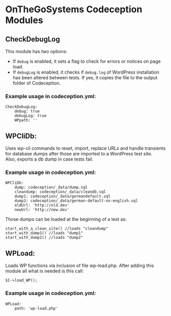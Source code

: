 # OnTheGoSystems Codeception Modules
## CheckDebugLog  
This module has two options:
- If `debug` is enabled, it sets a flag to check for errors or notices on page load.
- If `debugLog` is enabled, it checks if `debug.log` of WordPress installation has been altered between tests. If yes, it copies the file to the output folder of Codeception.  
### Example usage in codeception.yml:
```
CheckDebugLog:
    debug: true
    debugLog: true
    WPpath: ''
```
## WPCliDb:  
Uses wp-cli commands to reset, import, replace URLs and handle transients for database dumps after those are imported to a WordPress test site.  
Also, exports a db dump in case tests fail.
### Example usage in codeception.yml:
```
WPCliDb:   
    dump: codeception/_data/dump.sql
    cleandump: codeception/_data/cleandb.sql
    dump1: codeception/_data/germandefault.sql
    dump2: codeception/_data/german-default-no-english.sql
    oldUrl: 'http://old.dev'
    newUrl: 'http://new.dev'
```
Those dumps can be loaded at the beginning of a test as:  
```
start_with_a_clean_site() //loads "cleandump"
start_with_dump1() //loads "dump1"
start_with_dump2() //loads "dump2"
```
## WPLoad:
Loads WP functions via inclusion of file wp-load.php.
After adding this module all what is needed is this call:
```
$I->load_WP();
```
### Example usage in codeception.yml:
```
WPLoad:
    path: 'wp-load.php'
```